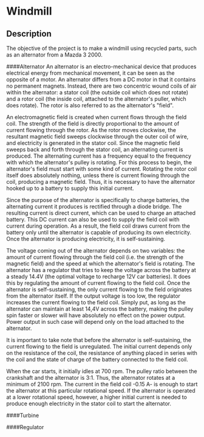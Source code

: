# Windmill

## Description
The objective of the project is to make a windmill using recycled parts, such as an alternator from a Mazda 3 2000. 

####Alternator
An alternator is an electro-mechanical device that produces electrical energy from mechanical movement, it can be seen as the opposite of a motor. An alternator differs from a DC motor in that it contains no permanent magnets. Instead, there are two concentric wound coils of air within the alternator: a stator coil (the outside coil which does not rotate) and a rotor coil (the inside coil, attached to the alternator's puller, which does rotate). The rotor is also referred to as the alternator's "field".

An electromagnetic field is created when current flows through the field coil. The strength of the field is directly proportional to the amount of current flowing through the rotor. As the rotor moves clockwise, the resultant magnetic field sweeps clockwise through the outer coil of wire, and electricity is generated in the stator coil. Since the magnetic field sweeps back and forth through the stator coil, an alternating current is produced. The alternating current has a frequency equal to the frequency with which the alternator's pulley is rotating.
For this process to begin, the alternator's field must start with some kind of current. Rotating the rotor coil itself does absolutely nothing, unless there is current flowing through the coil, producing a magnetic field. Thus, it is necessary to have the alternator hooked up to a battery to supply this initial current.

Since the purpose of the alternator is specifically to charge batteries, the alternating current it produces is rectified through a diode bridge. The resulting current is direct current, which can be used to charge an attached battery. This DC current can also be used to supply the field coil with current during operation. As a result, the field coil draws current from the battery only until the alternator is capable of producing its own electricity. Once the alternator is producing electricity, it is self-sustaining. 

The voltage coming out of the alternator depends on two variables: the amount of current flowing through the field coil (i.e. the strength of the magnetic field) and the speed at which the alternator's field is rotating. The alternator has a regulator that tries to keep the voltage across the battery at a steady 14.4V (the optimal voltage to recharge 12V car batteries). It does this by regulating the amount of current flowing to the field coil. Once the alternator is self-sustaining, the only current flowing to the field originates from the alternator itself. If the output voltage is too low, the regulator increases the current flowing to the field coil. Simply put, as long as the alternator can maintain at least 14,4V across the battery, making the pulley spin faster or slower will have absolutely no effect on the power output. Power output in such case will depend only on the load attached to the alternator.

It is important to take note that before the alternator is self-sustaining, the current flowing to the field is unregulated. The initial current depends only on the resistance of the coil, the resistance of anything placed in series with the coil and the state of charge of the battery connected to the field coil.

When the car starts, it initially idles at 700 rpm. The pulley ratio between the crankshaft and the alternator is 3:1. Thus, the alternator rotates at a minimum of 2100 rpm. The current in the field coil -0.15 A- is enough to start the alternator at this particular rotational speed. If the alternator is operated at a lower rotational speed, however, a higher initial current is needed to produce enough electricity in the stator coil to start the alternator.

####Turbine

####Regulator
